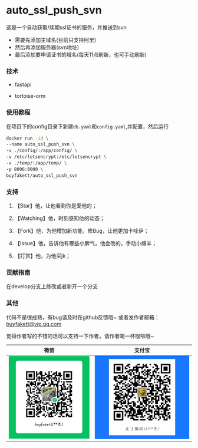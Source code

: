 # auto_ssl_push_svn

这是一个自动获取/续期ssl证书的服务，并推送到svn

- 需要先添加主域名(目前只支持阿里)
- 然后再添加服务器(svn地址)
- 最后添加要申请证书的域名(每天11点刷新，也可手动刷新)

### 技术

- fastapi

- tortoise-orm

### 使用教程

在项目下的config目录下新建`db.yaml`和`config.yaml`,并配置，然后运行

```bash
docker run -id \
--name auto_ssl_push_svn \
-v ./config/:/app/config/ \
-v /etc/letsencrypt:/etc/letsencrypt \
-v ./temp/:/app/temp/ \
-p 8006:8000 \
buyfakett/auto_ssl_push_svn
```

### 支持

1. 【Star】他，让他看到你是爱他的；

2. 【Watching】他，时刻感知他的动态；

3. 【Fork】他，为他增加新功能，修Bug，让他更加卡哇伊；

4. 【Issue】他，告诉他有哪些小脾气，他会改的，手动小绵羊；

5. 【打赏】他，为他买jk；

### 贡献指南

在develop分支上修改或者新开一个分支

### 其他

代码不是很成熟，有bug请及时在github反馈哦~ 或者发作者邮箱：buyfakett@vip.qq.com

觉得作者写的不错的话可以支持一下作者，请作者喝一杯咖啡哦~

| 微信                             | 支付宝                        |
| -------------------------------- | ----------------------------- |
| ![alipay](./pay_img/wechat.webp) | ![wechat](./pay_img/ali.webp) |